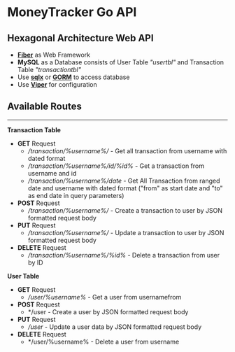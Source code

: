 # MoneyTracker Go API

## Hexagonal Architecture Web API
- [**Fiber**](https://github.com/gofiber/fiber) as Web Framework
- **MySQL** as a Database consists of User Table _"usertbl"_ and Transaction Table _"transactiontbl"_
- Use [**sqlx**](https://github.com/jmoiron/sqlx) or [**GORM**]() to access database 
- Use [**Viper**](https://github.com/spf13/viper) for configuration

## Available Routes
---
**Transaction Table**
- **GET** Request
  - */transaction/%username%/* - Get all transaction from username with dated format
  - */transaction/%username%/id/%id%* - Get a transaction from username and id
  - */transaction/%username%/date* - Get All Transaction from ranged date and username with dated format ("from" as start date and "to" as end date in query parameters)
- **POST** Request
  - */transaction/%username%/* - Create a transaction to user by JSON formatted request body
- **PUT** Request
  - */transaction/%username%/* - Update a transaction to user by JSON formatted request body
- **DELETE** Request
  - */transaction/%username%/%id%* - Delete a transaction from user by ID

**User Table**
- **GET** Request
  - */user/%username%* - Get a user from usernamefrom 
- **POST** Request
  - */user - Create a user by JSON formatted request body
- **PUT** Request
  - */user* - Update a user data by JSON formatted request body
- **DELETE** Request
  - */user/%username% - Delete a user from username

  




